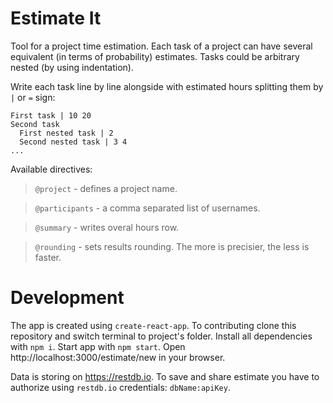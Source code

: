 # Estimate It

Tool for a project time estimation.
Each task of a project can have several equivalent (in terms of probability) estimates.
Tasks could be arbitrary nested (by using indentation).

Write each task line by line alongside with estimated hours splitting them by `|` or `=` sign:

```
First task | 10 20
Second task
  First nested task | 2
  Second nested task | 3 4
...
```

Available directives:

> `@project` - defines a project name.

> `@participants` - a comma separated list of usernames.

> `@summary` - writes overal hours row.

> `@rounding` - sets results rounding. The more is precisier, the less is faster.


# Development

The app is created using `create-react-app`.
To contributing clone this repository and switch terminal to project's folder.
Install all dependencies with `npm i`.
Start app with `npm start`. Open http://localhost:3000/estimate/new in your browser.

Data is storing on https://restdb.io.
To save and share estimate you have to authorize using `restdb.io` credentials: `dbName:apiKey`.
